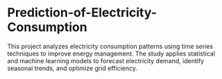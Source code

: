 # Prediction-of-Electricity-Consumption
This project analyzes electricity consumption patterns using time series techniques to improve energy management. The study applies statistical and machine learning models to forecast electricity demand, identify seasonal trends, and optimize grid efficiency.

